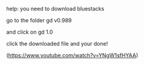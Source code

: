 help: you need to download bluestacks

go to the folder gd v0.989

and click on gd 1.0

click the downloaded file and your done! 

(https://www.youtube.com/watch?v=YNgW1sfHYAA)
